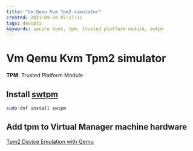 ```yaml
---
title: "Vm Qemu Kvm Tpm2 simulator"
created: 2021-09-28 07:17:11
tags: devopts
keywords: secure boot, tpm, trusted platform module, swtpm
---
```


# Vm Qemu Kvm Tpm2 simulator

**TPM**: Trusted Platform Module

## Install [swtpm](https://github.com/stefanberger/swtpm)

```bash
sudo dnf install swtpm
```

## Add tpm to Virtual Manager machine hardware

[Tpm2 Device Emulation with Qemu](https://tpm2-software.github.io/2020/10/19/TPM2-Device-Emulation-With-QEMU.html)
